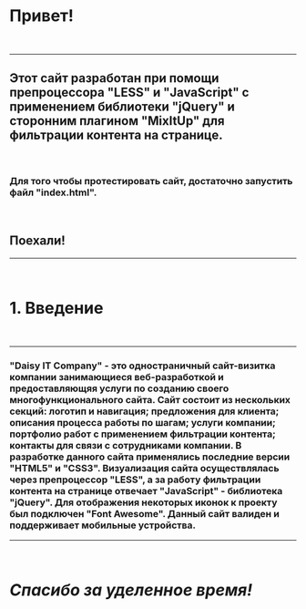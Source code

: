 # Привет!
&nbsp;

---
## Этот сайт разработан при помощи препроцессора "LESS" и "JavaScript" с применением библиотеки "jQuery" и сторонним плагином "MixItUp" для фильтрации контента на странице.
&nbsp;

### Для того чтобы протестировать сайт, достаточно запустить файл "index.html".
&nbsp;

## **Поехали!**
---
&nbsp;

# 1. Введение
&nbsp;

---
### "Daisy IT Company" - это одностраничный сайт-визитка компании занимающиеся веб-разработкой и предоставляющяя услуги по созданию своего многофункционального сайта. Сайт состоит из нескольких секций: логотип и навигация; предложения для клиента; описания процесса работы по шагам; услуги компании; портфолио работ с применением фильтрации контента; контакты для связи с сотрудниками компании. В разработке данного сайта применялись последние версии "HTML5" и "CSS3". Визуализация сайта осуществлялась через препроцессор "LESS", а за работу фильтрации контента на странице отвечает "JavaScript" - библиотека "jQuery". Для отображения некоторых иконок к проекту был подключен "Font Awesome". Данный сайт валиден и поддерживает мобильные устройства.
---
&nbsp;

# ___Спасибо за уделенное время!___  